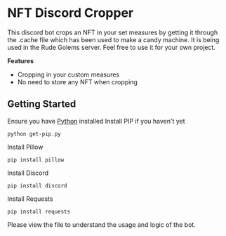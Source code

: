 # NFT Discord Cropper
This discord bot crops an NFT in your set measures by getting it through the .cache file which has been used to make a candy machine. It is being used in the Rude Golems server.
Feel free to use it for your own project.

**Features**
* Cropping in your custom measures
* No need to store any NFT when cropping

## Getting Started
Ensure you have [Python](https://www.python.org/downloads/) installed
Install PIP if you haven't yet
```
python get-pip.py
```
Install Pillow
```
pip install pillow
```
Install Discord
```
pip install discord
```
Install Requests
```
pip install requests
```

Please view the file to understand the usage and logic of the bot.
